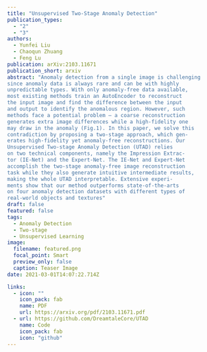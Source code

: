 ```yaml
---
title: "Unsupervised Two-Stage Anomaly Detection"
publication_types:
  - "2"
  - "3"
authors:
  - Yunfei Liu
  - Chaoqun Zhuang
  - Feng Lu
publication: arXiv:2103.11671
publication_short: arxiv
abstract: "Anomaly detection from a single image is challenging
since anomaly data is always rare and can be with highly
unpredictable types. With only anomaly-free data available,
most existing methods train an AutoEncoder to reconstruct
the input image and find the difference between the input
and output to identify the anomalous region. However, such
methods face a potential problem – a coarse reconstruction
generates extra image differences while a high-fidelity one
may draw in the anomaly (Fig.1). In this paper, we solve this
contradiction by proposing a two-stage approach, which gen-
erates high-fidelity yet anomaly-free reconstructions. Our
Unsupervised Two-stage Anomaly Detection (UTAD) relies
on two technical components, namely the Impression Extrac-
tor (IE-Net) and the Expert-Net. The IE-Net and Expert-Net
accomplish the two-stage anomaly-free image reconstruction
task while they also generate intuitive intermediate results,
making the whole UTAD interpretable. Extensive experi-
ments show that our method outperforms state-of-the-arts
on four anomaly detection datasets with different types of
real-world objects and textures"
draft: false
featured: false
tags:
  - Anomaly Detection
  - Two-stage
  - Unsupervised Learning
image:
  filename: featured.png
  focal_point: Smart
  preview_only: false
  caption: Teaser Image
date: 2021-03-01T14:07:22.714Z

links:
  - icon: ""
    icon_pack: fab
    name: PDF
    url: https://arxiv.org/pdf/2103.11671.pdf
  - url: https://github.com/DreamtaleCore/UTAD
    name: Code
    icon_pack: fab
    icon: "github"
---
```

